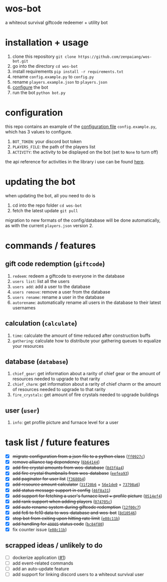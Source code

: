 # wos-bot

a whiteout survival giftcode redeemer + utility bot

# installation + usage

1. clone this repository `git clone https://github.com/zenpaiang/wos-bot.git`
2. go into the directory `cd wos-bot`
3. install requirements `pip install -r requirements.txt`
4. rename `config.example.py` to `config.py`
5. rename `players.example.json` to `players.json`
6. [configure](#configuration) the bot
7. run the bot `python bot.py`

# configuration

this repo contains an example of the [configuration file](config.example.py) `config.example.py`, which has 3 values to configure.

1. `BOT_TOKEN`: your discord bot token
2. `PLAYERS_FILE`: the path of the players list
3. `ACTIVITY`: the activity to be displayed on the bot (set to `None` to turn off)

the api reference for activities in the library i use can be found [here](https://interactions-py.github.io/interactions.py/API%20Reference/API%20Reference/models/Discord/activity/).

# updating the bot

when updating the bot, all you need to do is  
  
1. cd into the repo folder `cd wos-bot`
2. fetch the latest update `git pull`

migration to new formats of the config/database will be done automatically, as with the current `players.json` version 2.

# commands / features

## gift code redemption (`giftcode`)

1. `redeem`: redeem a giftcode to everyone in the database
2. `users list`: list all the users
3. `users add`: add a user to the database
4. `users remove`: remove a user from the database
5. `users rename`: rename a user in the database
6. `autorename`: automatically rename all users in the database to their latest usernames

## calculation (`calculate`)

1. `time`: calculate the amount of time reduced after construction buffs
2. `gathering`: calculate how to distribute your gathering queues to equalize your resources

## database (`database`)

1. `chief_gear`: get information about a rarity of chief gear or the amount of resources needed to upgrade to that rarity
2. `chief_charm`: get information about a rarity of chief charm or the amount of resources needed to upgrade to that rarity
3. `fire_crystals`: get amount of fire crystals needed to upgrade buildings

## user (`user`)

1. `info`: get profile picture and furnace level for a user

# task list / future features

- [x] ~~migrate configuration from a json file to a python class~~ ([`ff0927c`](https://github.com/zenpaiang/wos-bot/commit/ff0927c55edbd2d070a0239b588a48f77ea415a1))
- [x] ~~remove alliance tag dependency~~ ([`6b64144`](https://github.com/zenpaiang/wos-bot/commit/6b64144ec9da8044fe360f5851112fcece4e0216))
- [x] ~~add fire crystal amounts from wos-database~~ ([`8d3f4a4`](https://github.com/zenpaiang/wos-bot/commit/8d3f4a47ca7c7657a135ce929901e93ba37b290f))
- [x] ~~add fire crystal thumbnails from wos-database~~ ([`eefea93`](https://github.com/zenpaiang/wos-bot/commit/eefea93b86c3dc0ed693ad19b4862663ee66ea8c))
- [x] ~~add paginator for user list~~ ([`f3680b4`](https://github.com/zenpaiang/wos-bot/commit/f3680b4c49929a0c178f771a2829891e071bdd91))
- [x] ~~add resource amount calculator~~ ([`31f20b6`](https://github.com/zenpaiang/wos-bot/commit/31f20b61fb62d671d1403c3134128ccaa815b152) + [`56e1de0`](https://github.com/zenpaiang/wos-bot/commit/56e1de0f016865d03dd96019f26ccaa16cc48a6b) + [`73798a6`](https://github.com/zenpaiang/wos-bot/commit/73798a6258f3cbe197c5eadccf63f16e8d1179ab))
- [x] ~~add status message support in config~~ ([`46f8a31`](https://github.com/zenpaiang/wos-bot/commit/46f8a3110f40f83edae5986b8d095c8134cba0ae))
- [x] ~~add support for fetching a user's furnace level + profile picture~~ ([`0514ef4`](https://github.com/zenpaiang/wos-bot/commit/0514ef429fb4678e0d4f8a924ec693e99b3ef150))
- [x] ~~add rank support when adding players~~ ([`074705c`](https://github.com/zenpaiang/wos-bot/commit/074705c90be0b0f8587bcb622d0b6264ce3adc67))
- [x] ~~add auto rename system during giftcode redemption~~ ([`12f00c7`](https://github.com/zenpaiang/wos-bot/commit/12f00c76864a1d620527f58e914c12ffb81250d2))
- [x] ~~add fc6 to fc10 data to wos-database and wos-bot~~ ([`8d10546`](https://github.com/zenpaiang/wos-bot/commit/8d1054697f5c2c7f98abb56371e3081bf04734e8))
- [x] ~~stop bot from exiting upon hitting rate limit~~ ([`e08c11b`](https://github.com/zenpaiang/wos-bot/commit/e08c11b98da9e6b644d175b188963cc48bfa3e8f))
- [x] ~~add handling for `40005` status code~~ ([`bc84f80`](https://github.com/zenpaiang/wos-bot/commit/bc84f80b45ad150ca3efd350a8bd73016cbc1452))
- [x] fix counter issue ([`e08c11b`](https://github.com/zenpaiang/wos-bot/commit/e08c11b98da9e6b644d175b188963cc48bfa3e8f))

## scrapped ideas / unlikely to do

- [ ] dockerize application ([#1](https://github.com/zenpaiang/wos-bot/issues/1))
- [ ] add event-related commands
- [ ] add an auto-update feature
- [ ] add support for linking discord users to a whiteout survival user
